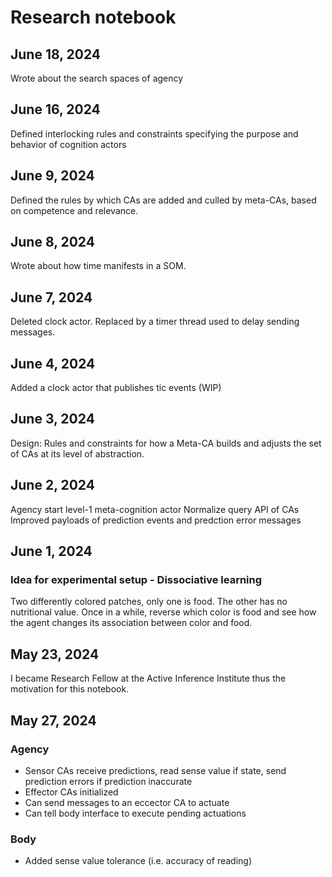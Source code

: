 # Research notebook

## June 18, 2024

Wrote about the search spaces of agency

## June 16, 2024

Defined interlocking rules and constraints specifying the purpose and behavior of cognition actors

## June 9, 2024

Defined the rules by which CAs are added and culled by meta-CAs, based on competence and relevance.

## June 8, 2024

Wrote about how time manifests in a SOM.

## June 7, 2024

Deleted clock actor. Replaced by a timer thread used to delay sending messages.

## June 4, 2024

Added a clock actor that publishes tic events (WIP)

## June 3, 2024

Design: Rules and constraints for how a Meta-CA builds and adjusts the set of CAs at its level of abstraction.

## June 2, 2024

Agency start level-1 meta-cognition actor
Normalize query API of CAs
Improved payloads of prediction events and predction error messages

## June 1, 2024

### Idea for experimental setup - Dissociative learning

Two differently colored patches, only one is food. The other has no nutritional value.
Once in a while, reverse which color is food and see how the agent changes its association between color and food.

## May 23, 2024

I became Research Fellow at the Active Inference Institute thus the motivation for this notebook.

## May 27, 2024

### Agency

* Sensor CAs receive predictions, read sense value if state, send prediction errors if prediction inaccurate
* Effector CAs initialized
* Can send messages to an eccector CA to actuate
* Can tell body interface to execute pending actuations

### Body

* Added sense value tolerance (i.e. accuracy of reading)
